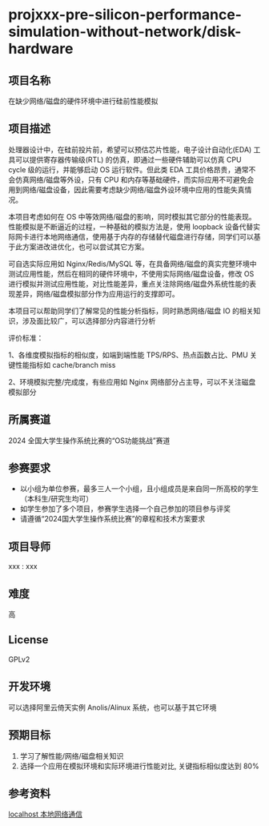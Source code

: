# projxxx-pre-silicon-performance-simulation-without-network/disk-hardware

## 项目名称

在缺少网络/磁盘的硬件环境中进行硅前性能模拟

## 项目描述

处理器设计中，在硅前投片前，希望可以预估芯片性能，电子设计自动化(EDA) 工具可以提供寄存器传输级(RTL) 的仿真，即通过一些硬件辅助可以仿真 CPU cycle 级的运行，并能够启动 OS 运行软件。但此类 EDA 工具价格昂贵，通常不会仿真网络/磁盘等外设，只有 CPU 和内存等基础硬件，而实际应用不可避免会用到网络/磁盘设备，因此需要考虑缺少网络/磁盘外设环境中应用的性能失真情况。

本项目考虑如何在 OS 中等效网络/磁盘的影响，同时模拟其它部分的性能表现。性能模拟是不断逼近的过程，一种基础的模拟方法是，使用 loopback 设备代替实际网卡进行本地网络通信，使用基于内存的存储替代磁盘进行存储，同学们可以基于此方案进改进优化，也可以尝试其它方案。

可自选实际应用如 Nginx/Redis/MySQL 等，在具备网络/磁盘的真实完整环境中测试应用性能，然后在相同的硬件环境中，不使用实际网络/磁盘设备，修改 OS 进行模拟并测试应用性能，对比性能差异，重点关注除网络/磁盘外系统性能的表现差异，网络/磁盘模拟部分作为应用运行的支撑即可。

本项目可以帮助同学们了解常见的性能分析指标，同时熟悉网络/磁盘 IO 的相关知识，涉及面比较广，可以选择部分内容进行分析

评价标准：

1、各维度模拟指标的相似度，如端到端性能 TPS/RPS、热点函数占比、PMU 关键性能指标如 cache/branch miss

2、环境模拟完整/完成度，有些应用如 Nginx 网络部分占主导，可以不关注磁盘模拟部分

## 所属赛道

2024 全国大学生操作系统比赛的“OS功能挑战”赛道

## 参赛要求

- 以小组为单位参赛，最多三人一个小组，且小组成员是来自同一所高校的学生（本科生/研究生均可）
- 如学生参加了多个项目，参赛学生选择一个自己参加的项目参与评奖
- 请遵循“2024国大学生操作系统比赛”的章程和技术方案要求

## 项目导师

xxx :  xxx

## 难度

高

## License

GPLv2

## 开发环境

可以选择阿里云倚天实例 Anolis/Alinux 系统，也可以基于其它环境

## 预期目标

1. 学习了解性能/网络/磁盘相关知识
2. 选择一个应用在模拟环境和实际环境进行性能对比, 关键指标相似度达到 80%



## 参考资料

[localhost 本地网络通信](https://en.wikipedia.org/wiki/Localhost)
